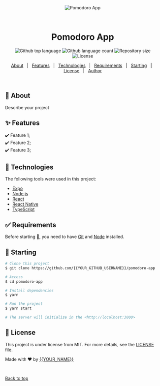 <div align="center" id="top"> 
  <img src="./.github/app.gif" alt="Pomodoro App" />

  &#xa0;

  <!-- <a href="https://pomodoroapp.netlify.app">Demo</a> -->
</div>

<h1 align="center">Pomodoro App</h1>

<p align="center">
  <img alt="Github top language" src="https://img.shields.io/github/languages/top/{{YOUR_GITHUB_USERNAME}}/pomodoro-app?color=56BEB8">

  <img alt="Github language count" src="https://img.shields.io/github/languages/count/{{YOUR_GITHUB_USERNAME}}/pomodoro-app?color=56BEB8">

  <img alt="Repository size" src="https://img.shields.io/github/repo-size/{{YOUR_GITHUB_USERNAME}}/pomodoro-app?color=56BEB8">

  <img alt="License" src="https://img.shields.io/github/license/{{YOUR_GITHUB_USERNAME}}/pomodoro-app?color=56BEB8">

  <!-- <img alt="Github issues" src="https://img.shields.io/github/issues/{{YOUR_GITHUB_USERNAME}}/pomodoro-app?color=56BEB8" /> -->

  <!-- <img alt="Github forks" src="https://img.shields.io/github/forks/{{YOUR_GITHUB_USERNAME}}/pomodoro-app?color=56BEB8" /> -->

  <!-- <img alt="Github stars" src="https://img.shields.io/github/stars/{{YOUR_GITHUB_USERNAME}}/pomodoro-app?color=56BEB8" /> -->
</p>

<!-- Status -->

<!-- <h4 align="center"> 
	🚧  Pomodoro App 🚀 Under construction...  🚧
</h4> 

<hr> -->

<p align="center">
  <a href="#dart-about">About</a> &#xa0; | &#xa0; 
  <a href="#sparkles-features">Features</a> &#xa0; | &#xa0;
  <a href="#rocket-technologies">Technologies</a> &#xa0; | &#xa0;
  <a href="#white_check_mark-requirements">Requirements</a> &#xa0; | &#xa0;
  <a href="#checkered_flag-starting">Starting</a> &#xa0; | &#xa0;
  <a href="#memo-license">License</a> &#xa0; | &#xa0;
  <a href="https://github.com/{{YOUR_GITHUB_USERNAME}}" target="_blank">Author</a>
</p>

<br>

## :dart: About ##

Describe your project

## :sparkles: Features ##

:heavy_check_mark: Feature 1;\
:heavy_check_mark: Feature 2;\
:heavy_check_mark: Feature 3;

## :rocket: Technologies ##

The following tools were used in this project:

- [Expo](https://expo.io/)
- [Node.js](https://nodejs.org/en/)
- [React](https://pt-br.reactjs.org/)
- [React Native](https://reactnative.dev/)
- [TypeScript](https://www.typescriptlang.org/)

## :white_check_mark: Requirements ##

Before starting :checkered_flag:, you need to have [Git](https://git-scm.com) and [Node](https://nodejs.org/en/) installed.

## :checkered_flag: Starting ##

```bash
# Clone this project
$ git clone https://github.com/{{YOUR_GITHUB_USERNAME}}/pomodoro-app

# Access
$ cd pomodoro-app

# Install dependencies
$ yarn

# Run the project
$ yarn start

# The server will initialize in the <http://localhost:3000>
```

## :memo: License ##

This project is under license from MIT. For more details, see the [LICENSE](LICENSE.md) file.


Made with :heart: by <a href="https://github.com/{{YOUR_GITHUB_USERNAME}}" target="_blank">{{YOUR_NAME}}</a>

&#xa0;

<a href="#top">Back to top</a>
